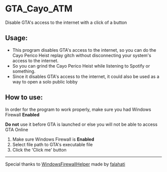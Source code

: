 # GTA_Cayo_ATM
Disable GTA's access to the internet with a click of a button

## Usage:

* This program disables GTA's access to the internet, so you can do the Cayo Perico Heist replay gitch without disconnecting your system's access to the internet.
* So you can grind the Cayo Perico Heist while listening to Spotify or something.
* Since it disables GTA's access to the internet, it could also be used as a way to open a solo public lobby

## How to use:
In order for the program to work properly, make sure you had Windows Firewall **Enabled**

**Do not** use it before GTA is launched or else you will not be able to access GTA Online

1. Make sure Windows Firewall is **Enabled**
2. Select file path to GTA's executable file
3. Click the 'Click me' button

- - - -
Special thanks to [WindowsFirewallHelper](https://github.com/falahati/WindowsFirewallHelper) made by [falahati](https://github.com/falahati)

